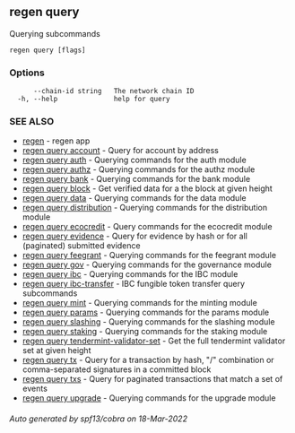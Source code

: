 ## regen query

Querying subcommands

```
regen query [flags]
```

### Options

```
      --chain-id string   The network chain ID
  -h, --help              help for query
```

### SEE ALSO

* [regen](regen.md)	 - regen app
* [regen query account](regen_query_account.md)	 - Query for account by address
* [regen query auth](regen_query_auth.md)	 - Querying commands for the auth module
* [regen query authz](regen_query_authz.md)	 - Querying commands for the authz module
* [regen query bank](regen_query_bank.md)	 - Querying commands for the bank module
* [regen query block](regen_query_block.md)	 - Get verified data for a the block at given height
* [regen query data](regen_query_data.md)	 - Querying commands for the data module
* [regen query distribution](regen_query_distribution.md)	 - Querying commands for the distribution module
* [regen query ecocredit](regen_query_ecocredit.md)	 - Query commands for the ecocredit module
* [regen query evidence](regen_query_evidence.md)	 - Query for evidence by hash or for all (paginated) submitted evidence
* [regen query feegrant](regen_query_feegrant.md)	 - Querying commands for the feegrant module
* [regen query gov](regen_query_gov.md)	 - Querying commands for the governance module
* [regen query ibc](regen_query_ibc.md)	 - Querying commands for the IBC module
* [regen query ibc-transfer](regen_query_ibc-transfer.md)	 - IBC fungible token transfer query subcommands
* [regen query mint](regen_query_mint.md)	 - Querying commands for the minting module
* [regen query params](regen_query_params.md)	 - Querying commands for the params module
* [regen query slashing](regen_query_slashing.md)	 - Querying commands for the slashing module
* [regen query staking](regen_query_staking.md)	 - Querying commands for the staking module
* [regen query tendermint-validator-set](regen_query_tendermint-validator-set.md)	 - Get the full tendermint validator set at given height
* [regen query tx](regen_query_tx.md)	 - Query for a transaction by hash, "<addr>/<seq>" combination or comma-separated signatures in a committed block
* [regen query txs](regen_query_txs.md)	 - Query for paginated transactions that match a set of events
* [regen query upgrade](regen_query_upgrade.md)	 - Querying commands for the upgrade module

###### Auto generated by spf13/cobra on 18-Mar-2022

